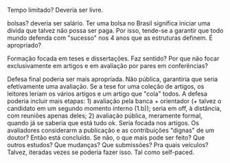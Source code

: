 Tempo limitado? Deveria ser livre.

bolsas? deveria ser salário. Ter uma bolsa no Brasil significa
iniciar uma dívida que talvez não possa ser paga. Por isso,
tende-se a garantir que todo mundo defenda com "sucesso" nos 4
anos que as estruturas definem. É apropriado?

Formação focada em teses e dissertações. Faz sentido? Por que não
focar exclusivamente em artigos e em avaliação por pares em
conferências? 

Defesa final poderia ser mais apropriada. Não pública, garantiria
que seria efetivamente uma avaliação. Se a tese for uma coleção
de artigos, os leitores leriam os vários artigos e um artigo que
"cola" todos. A defesa poderia incluir mais etapas: 1) avaliação
pela banca + orientador (+ talvez o candidato em um segundo
momento interno (1.b)); seria em off, à distância, com reuniões
apenas deles; 2) avaliação pública, meramente formal, quando já
se saberia que está tudo ok. Seria focada nos artigos. Os
avaliadores considerarm a publicação e as contribuições "dignas"
de um doutor? Então está concluído. Se não, o que mais pode ser
feito? Que outros estudos? Que mudanças? Que submissões? Pra
quais veículos? Talvez, iteradas vezes se poderia fazer isso. Tal
como self-paced.
